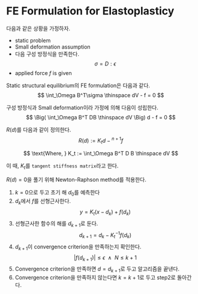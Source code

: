 # FE Formulation for Elastoplasticy
다음과 같은 상황을 가정하자.
* static problem
* Small deformation assumption
* 다음 구성 방정식을 만족한다.
  $$ \sigma = D : \epsilon $$
* applied force $f$ is given

Static structural equilibrium의 FE formulation은 다음과 같다.
$$ \int_\Omega B^T\sigma \thinspace dV - f = 0 $$

구성 방정식과 Small deformation이라 가정에 의해 다음이 성립한다.
$$ \Big( \int_\Omega B^T DB \thinspace dV \Big) d - f = 0 $$

$R(d)$를 다음과 같이 정의한다.
$$R(d) := K_t d - {}^{n+1}f$$

$$ \text{Where, } K_t := \int_\Omega B^T D B \thinspace dV $$

이 때, $K_t$를 `tangent stiffness matrix`라고 한다.

$R(d) = 0$을 풀기 위해 Newton-Raphson method를 적용한다.
1. $k=0$으로 두고 초기 해 $d_0$를 예측한다
2. $d_k$에서 $f$를 선형근사한다.
$$ y= K_t(x - d_k) + f(d_k) $$
3. 선형근사한 함수의 해를 $d_{k+1}$로 둔다.
$$ d_{k+1} = d_k - K_t^{-1} f(d_k) $$
4. $d_{k+1}$이 convergence criterion을 만족하는지 확인한다.
$$ |f(d_{k+1})| \le \epsilon \enspace \land \enspace N \le k+1    $$
5. Convergence criterion을 만족하면 $d = d_{k+1}$로 두고 알고리즘을 끝낸다.
6. Convergence criterion을 만족하지 않는다면 $k = k + 1$로 두고 step2로 돌아간다.
